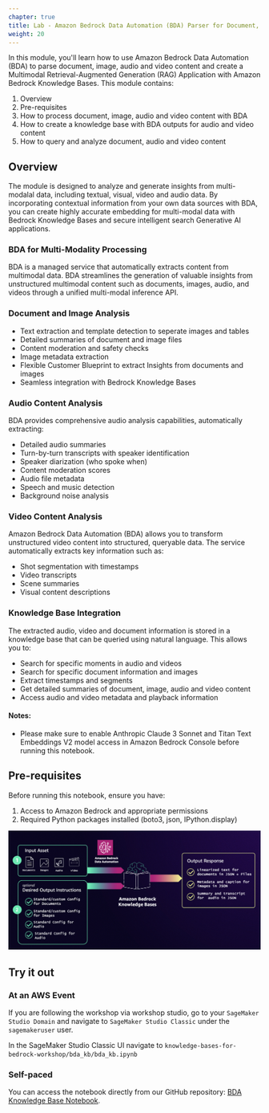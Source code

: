 ```yaml
---
chapter: true
title: Lab - Amazon Bedrock Data Automation (BDA) Parser for Document, Image Audio and Video files
weight: 20
---
```


In this module, you'll learn how to use Amazon Bedrock Data Automation (BDA) to parse document, image, audio and video content and create a Multimodal Retrieval-Augmented Generation (RAG) Application with Amazon Bedrock Knowledge Bases. This module contains:

1. Overview
2. Pre-requisites
3. How to process document, image, audio and video content with BDA
3. How to create a knowledge base with BDA outputs for audio and video content
4. How to query and analyze document, audio and video content

## Overview
The module is designed to analyze and generate insights from multi-modalal data, including textual, visual, video and audio data. By incorporating contextual information from your own data sources with BDA, you can create highly accurate embedding for multi-modal data with Bedrock Knowledge Bases and secure intelligent search Generative AI applications.

### BDA for Multi-Modality Processing
BDA is a managed service that automatically extracts content from multimodal data. BDA streamlines the generation of valuable insights from unstructured multimodal content such as documents, images, audio, and videos through a unified multi-modal inference API.

### Document and Image Analysis
- Text extraction and template detection to seperate images and tables
- Detailed summaries of document and image files
- Content moderation and safety checks
- Image metadata extraction
- Flexible Customer Blueprint to extract Insights from documents and images 
- Seamless integration with Bedrock Knowledge Bases

### Audio Content Analysis
BDA provides comprehensive audio analysis capabilities, automatically extracting:
- Detailed audio summaries
- Turn-by-turn transcripts with speaker identification
- Speaker diarization (who spoke when)
- Content moderation scores
- Audio file metadata
- Speech and music detection
- Background noise analysis

### Video Content Analysis
Amazon Bedrock Data Automation (BDA) allows you to transform unstructured video content into structured, queryable data. The service automatically extracts key information such as:
- Shot segmentation with timestamps
- Video transcripts
- Scene summaries
- Visual content descriptions

### Knowledge Base Integration
The extracted audio, video and document information is stored in a knowledge base that can be queried using natural language. This allows you to:
- Search for specific moments in audio and videos
- Search for specific document information and images
- Extract timestamps and segments
- Get detailed summaries of document, image, audio and video content
- Access audio and video metadata and playback information

#### Notes:

- Please make sure to enable Anthropic Claude 3 Sonnet and  Titan Text Embeddings V2 model access in Amazon Bedrock Console before running this notebook. 

## Pre-requisites
Before running this notebook, ensure you have:
1. Access to Amazon Bedrock and appropriate permissions
2. Required Python packages installed (boto3, json, IPython.display)

![BDA video and audio with KB Architecture](../static/bda_kb_integration.png)

## Try it out
### At an AWS Event
If you are following the workshop via workshop studio, go to your `SageMaker Studio Domain` and navigate to `SageMaker Studio Classic` under the `sagemakeruser` user.

In the SageMaker Studio Classic UI navigate to `knowledge-bases-for-bedrock-workshop/bda_kb/bda_kb.ipynb`

### Self-paced
You can access the notebook directly from our GitHub repository: [BDA Knowledge Base Notebook](https://github.com/aws-samples/rag-workshop-amazon-bedrock-knowledge-bases/blob/main/bda_kb/bda_kb.ipynb).
